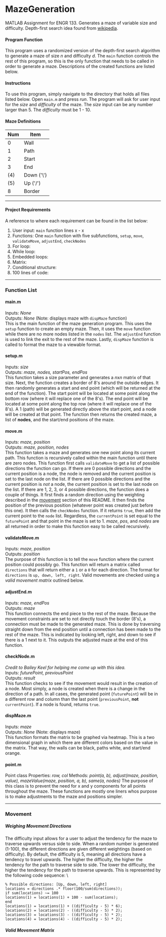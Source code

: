 # MazeGeneration
MATLAB Assignment for ENGR 133. Generates a maze of variable size and difficulty. Depth-first search idea found from [wikipedia](https://en.wikipedia.org/wiki/Maze_generation_algorithm).

#### Program Function
This program uses a randomized version of the depth-first search algorithm to generate a maze of size *n* and difficulty *d*. The `main` function controls the rest of this program, so this is the only function that needs to be called in order to generate a maze. Descriptions of the created functions are listed below.

#### Instructions
To use this program, simply navigate to the directory that holds all files listed below. Open `main.m` and press *run*. The program will ask for user input for the *size* and *difficulty* of the maze. The *size* input can be any number larger than 5. The *difficulty* must be 1 - 10.

#### Maze Definitions
Num | Item
--- | ---
0 | Wall
1 | Path
2 | Start
3 | End
(4) | Down (\'\\\')
(5) | Up (\'/\')
8 | Border

---

#### Project Requirements
A reference to where each requirement can be found in the list below:
1. User input: `main` function lines x - x
2. Functions: One `main` function with five subfunctions, `setup`, `move`, `validateMove`, `adjustEnd`, `checkNodes`
3. For loop: 
4. While loop:
5. Embedded loops:
6. Matrix:
7. Conditional structure: 
8. 100 lines of code: 

---

### Function List
#### main.m
Inputs: *None* \
Outputs: *None* (Note: displays maze with `dispMaze` function) \
This is the main function of the maze generation program. This uses the `setup` function to create an empty maze. Then, it uses the `move` function while there are no more nodes listed in the `nodes` list. The `adjustEnd` function is used to link the exit to the rest of the maze. Lastly, `dispMaze` function is called to format the maze to a viewable format.
#### setup.m
Inputs: *size* \
Outputs: *maze, nodes, startPos, endPos* \
This function takes a size parameter and generates a *n*x*n* matrix of that size. Next, the function creates a border of 8's around the outside edges. It then randomly generates a start and end point (which will be returned at the end of the function). The start point will be located at some point along the bottom row (where it will replace one of the 8's). The end point will be located at some point along the top row (where it will replace one of the 8's). A 1 (path) will be generated directly above the start point, and a node will be created at that point. The function then returns the created maze, a list of **nodes**, and the start/end positions of the maze.
#### move.m
Inputs: *maze, position* \
Outputs: *maze, position, nodes* \
This function takes a maze and generates one new point along its current path. This function is recursively called within the main function until there are zero nodes. This function first calls `validateMove` to get a list of possible directions the function can go. If there are 0 possible directions and the current position is a node, the node is removed and the current position is set to the last node on the list. If there are 0 possible directions and the current position is *not* a node, the current position is set to the last node on the list. If there are 1, 2, 3, or 4 possible directions, the function does a couple of things. It first finds a random direction using the weighting described in the [movement](https://github.com/RyanSchw/MazeGeneration#movement) section of this README. It then finds the position of the previous position (whatever point was created just before this one). It then calls the `checkNodes` function. If it returns `true`, then add the current point to the `node` list. Regardless, the `currentPoint` is set equal to the `futurePoint` and that point in the maze is set to 1. *maze*, *pos*, and *nodes* are all returned in order to make this function easy to be called recursively.
#### validateMove.m
Inputs: *maze, position* \
Outputs: *position* \
The purpose of this function is to tell the `move` function where the current position could possibly go. This function will return a matrix called `directions` that will return either a `1` or a `0` for each direction. The format for `directions`	 is `up, down, left, right`. Valid movements are checked using a *valid movement matrix* outlined below.
#### adjustEnd.m
Inputs: *maze, endPos* \
Outputs: *maze* \
This function connects the end piece to the rest of the maze. Because the movement constraints are set to not directly touch the border (8's), a connection must be made to the generated maze. This is done by traversing straight down from the end position until a connection has been made to the rest of the maze. This is indicated by looking left, right, and down to see if there is a 1 next to it. This outputs the adjusted maze at the end of this function.
#### checkNode.m
*Credit to Bailey Keel for helping me come up with this idea.* \
Inputs: *futurePoint, previousPoint* \
Outputs: *result* \
This function checks to see if the movement would result in the creation of a node. Most simply, a node is created when there is a change in the direction of a path. In all cases, the generated point (`futurePoint`) will be in a different row and column than the last point (`previousPoint`, **not** `currentPoint`). If a node is found, returns `true`.
#### dispMaze.m
Inputs: *maze* \
Outputs: *None* (Note: displays maze) \
This function formats the matrix to be graphed via heatmap. This is a two dimensional graph in which there are different colors based on the value in the matrix. That way, the walls can be black, paths white, and start/end orange.
#### point.m
Point class
Properties: *row, col*
Methods: *point(a, b), adjust(maze, position, value), mazeValue(maze, position, a, b), same(a, nodes)*
The purpose of this class is to prevent the need for x and y components for all points throughout the maze. These functions are mostly one liners whos purpose is to make adjustments to the maze and positions simpler.


---

### Movement
##### Weighing Movement Directions
The difficulty input allows for a user to adjust the tendency for the maze to traverse upwards versus side to side. When a random number is generated (1-100), the different directions are given different weightings (based on difficulty). By default, the difficulty is 5, meaning all directions have a tendency to travel upwards. The higher the difficulty, the higher the tendency for the path to traverse side to side. The lower the difficulty, the higher the tendency for the path to traverse upwards. This is represented by the following code sequence: \
```
% Possible directions: [Up, down, left, right]
locations = directions .* floor(100/sum(directions));
if sum(locations) ~= 100
locations(1) = locations(1) + 100 - sum(locations);
end
locations(1) = locations(1) + ((difficulty - 5) * 6);
locations(2) = locations(2) - ((difficulty - 5) * 2);
locations(3) = locations(3) - ((difficulty - 5) * 2);
locations(4) = locations(4) - ((difficulty - 5) * 2);
```
##### Valid Movement Matrix
